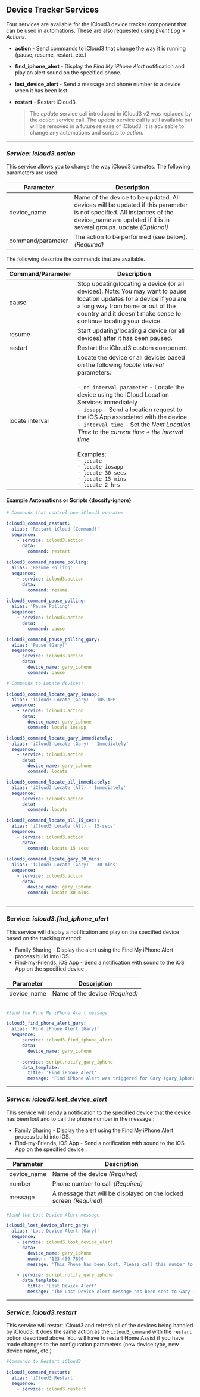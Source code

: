 

## Device Tracker Services

Four services are available for the iCloud3 device tracker component that can be used in automations.  These are also requested using *Event Log > Actions*.

- **action** - Send commands to iCloud3 that change the way it is running (pause, resume, restart, etc.) 

- **find_iphone_alert** - Display the *Find My iPhone Alert* notification and play an alert sound on the specified phone.

- **lost_device_alert** - Send a message and phone number to a device when it has been lost 

- **restart** - Restart iCloud3.  

  > The *update* service call introduced in iCloud3 v2 was replaced by the *action* service call. The *update* service call is still available but will be removed in a future release of iCloud3. It is advisable to change any automations and scripts to *action*.

  

------
### *Service: icloud3.action*

This service allows you to change the way iCloud3 operates. The following parameters are used:

| Parameter         | Description                                                  |
| ----------------- | ------------------------------------------------------------ |
| device_name       | Name of the device to be updated. All devices will be updated if this parameter is not specified.  All instances of the device_name are updated if it is in several groups. update *(Optional)* |
| command/parameter | The action to be performed (see below). *(Required)*         |



The following describe the commands that are available. 

| Command/Parameter | Description                                                  |
| ----------------- | ------------------------------------------------------------ |
| pause             | Stop updating/locating a device (or all devices). Note: You may want to pause location updates for a device if you are a long way from home or out of the country and it doesn't make sense to continue locating your device. |
| resume            | Start updating/locating a device (or all devices) after it has been paused. |
| restart           | Restart the iCloud3 custom component.                        |
| locate interval   | Locate the device or all devices based on the following *locate interval* parameters:<br><br>`- no interval parameter` - Locate the device using the iCloud Location Services immediately<br>`- iosapp` - Send a location request to the iOS App associated with the device.<br>`- interval time` - Set the *Next Location Time* to the *current time + the interval time*<br><br>Examples:<br>`- locate`<br>`- locate iosapp`<br>`- locate 30 secs`<br>`- locate 15 mins`<br>`- locate 2 hrs` |

#### Example Automations or Scripts  {docsify-ignore}

```yaml
# Commands that control how iCloud3 operates

icloud3_command_restart:
  alias: 'Restart iCloud (Command)'
  sequence:
    - service: icloud3.action
      data:
        command: restart
       
icloud3_command_resume_polling:
  alias: 'Resume Polling'
  sequence:
    - service: icloud3.action
      data:
        command: resume
        
icloud3_command_pause_polling:
  alias: 'Pause Polling'
  sequence:
    - service: icloud3.action
      data:
        command: pause

icloud3_command_pause_polling_gary:
  alias: 'Pause (Gary)'
  sequence:
    - service: icloud3.action
      data:
        device_name: gary_iphone
        command: pause
```

```yaml
# Commands to Locate devices:

icloud3_command_locate_gary_iosapp:
  alias: 'iCloud3 Locate (Gary) - iOS APP'
  sequence:
    - service: icloud3.action
      data:
        device_name: gary_iphone
        command: locate iosapp      

icloud3_command_locate_gary_immediately:
  alias: 'iCloud3 Locate (Gary) - Immediately'
  sequence:
    - service: icloud3.action
      data:
        device_name: gary_iphone
        command: locate

icloud3_command_locate_all_immediately:
  alias: 'iCloud3 Locate (All) - Immediately'
  sequence:
    - service: icloud3.action
      data:
        command: locate

icloud3_command_locate_all_15_secs:
  alias: 'iCloud3 Locate (All) - 15-secs'
  sequence:
    - service: icloud3.action
      data:
        command: locate 15 secs
        
icloud3_command_locate_gary_30_mins:
  alias: 'iCloud3 Locate (Gary) - 30-mins'
  sequence:
    - service: icloud3.action
      data:
        device_name: gary_iphone
        command: locate 30 mins
        
```


------
###  Service: *icloud3.find_iphone_alert*

This service will display a notification and play on the specified device based on the tracking method:

- Family Sharing - Display the alert using the Find My iPhone Alert process build into iOS.
- Find-my-Friends, iOS App - Send a notification with sound to the iOS App on the specified device .

| Parameter   | Description                     |
| ----------- | ------------------------------- |
| device_name | Name of the device *(Required)* |

``` yaml

#Send the Find My iPhone Alert message

icloud3_find_phone_alert_gary:
  alias: 'Find iPhone Alert (Gary)'
  sequence:
    - service: icloud3.find_iphone_alert
      data:
        device_name: gary_iphone

    - service: script.notify_gary_iphone
      data_template:
        title: 'Find iPhone Alert'
        message: 'Find iPhone Alert was triggered for Gary (gary_iphone)'
```


------
### *Service: icloud3.lost_device_alert*

This service will sendy a notification to the specified device that the device has been lost and to call the phone number in the message.:

- Family Sharing - Display the alert using the Find My iPhone Alert process build into iOS.
- Find-my-Friends, iOS App - Send a notification with sound to the iOS App on the specified device .

| Parameter   | Description                                                  |
| ----------- | ------------------------------------------------------------ |
| device_name | Name of the device *(Required)*                              |
| number      | Phone number to call *(Required)*                            |
| message     | A message that will be displayed on the locked screen *(Required)* |

``` yaml
#Send the Lost Device Alert message

icloud3_lost_device_alert_gary:
  alias: 'Lost Device Alert (Gary)'
  sequence:
    - service: icloud3.lost_device_alert
      data:
        device_name: gary_iphone
        number: '123-456-7890'
        message: 'This Phone has been lost. Please call this number to report it found.'

    - service: script.notify_gary_iphone
      data_template:
        title: 'Lost Device Alert'
        message: 'The Lost Device Alert message has been sent to Gary (gary_iphone)'
```


------
### *Service: icloud3.restart*

This service will restart iCloud3 and refresh all of the devices being handled by iCloud3. It does the same action as the `icloud3_command` with the `restart` option described above. You will have to restart Home Assist if you have made changes to the configuration parameters (new device type, new device name, etc.) 

```yaml
#Commands to Restart iCloud3

icloud3_command_restart:
  alias: 'iCloud3 Restart'
  sequence:
    - service: icloud3.restart
```

